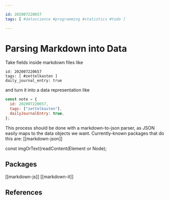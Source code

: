 ```yaml
---

id: 202007220657
tags: [ #datascience #programming #statistics #todo ]

---
```


# Parsing Markdown into Data

Take fields inside markdown files like

```
id: 202007220657
tags: [ #zettelkasten ]
daily_journal_entry: true

```

and turn it into a data representation like

```js
const note = {
  id: 202007220657,
  tags: ["zettelkasten"],
  dailyJournalEntry: true,
};
```

This process should be done with a markdown-to-json parser, as JSON easily maps to the data objects we want. Currently-known packages that do this are:
[[markdown-json]]

const imgOrText(readContent(Element or Node);

## Packages
[[markdown-js]]
[[markdown-it]]

## References

